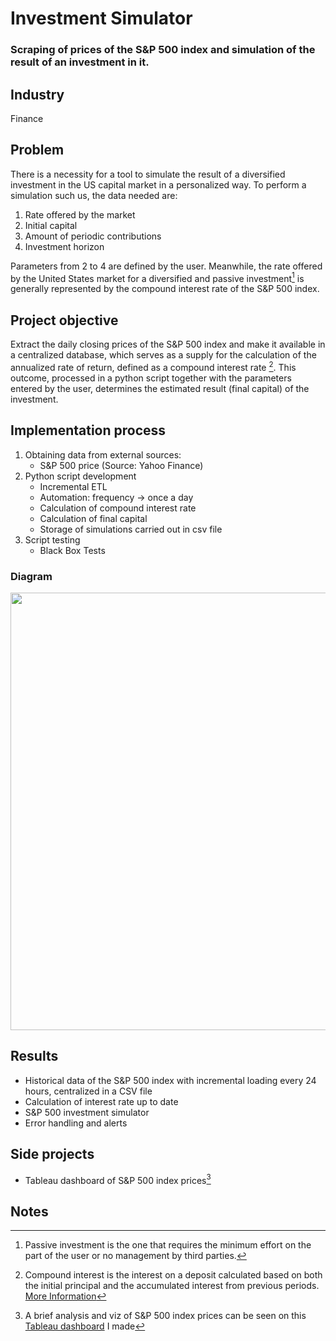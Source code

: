 # Investment Simulator
### Scraping of prices of the S&P 500 index and simulation of the result of an investment in it.

## Industry
Finance

## Problem
There is a necessity for a tool to simulate the result of a diversified investment in the US capital market in a personalized way. To perform a simulation such us, the data needed are:

1. Rate offered by the market
2. Initial capital
3. Amount of periodic contributions
4. Investment horizon

Parameters from 2 to 4 are defined by the user. Meanwhile, the rate offered by the United States market for a diversified and passive investment[^1] is generally represented by the compound interest rate of the S&P 500 index.

## Project objective
Extract the daily closing prices of the S&P 500 index and make it available in a centralized database, which serves as a supply for the calculation of the annualized rate of return, defined as a compound interest rate [^2]. This outcome, processed in a python script together with the parameters entered by the user, determines the estimated result (final capital) of the investment.

## Implementation process
1. Obtaining data from external sources:
   * S&P 500 price (Source: Yahoo Finance)
2. Python script development
   * Incremental ETL
   * Automation: frequency -> once a day
   * Calculation of compound interest rate
   * Calculation of final capital
   * Storage of simulations carried out in csv file
3. Script testing
   * Black Box Tests

### Diagram

<img src="https://github.com/agostinagranja/investment-simulator/blob/main/diagram.jpg" width="700"> 

## Results
* Historical data of the S&P 500 index with incremental loading every 24 hours, centralized in a CSV file
* Calculation of interest rate up to date
* S&P 500 investment simulator 
* Error handling and alerts

## Side projects
* Tableau dashboard of S&P 500 index prices[^3]

## Notes
[^1]: Passive investment is the one that requires the minimum effort on the part of the user or no management by third parties. 
[^2]: Compound interest is the interest on a deposit calculated based on both the initial principal and the accumulated interest from previous periods. [More Information](https://www.investopedia.com/terms/c/compoundinterest.asp) 
[^3]: A brief analysis and viz of S&P 500 index prices can be seen on this [Tableau dashboard](https://public.tableau.com/app/profile/agostina.granja#!/) I made

